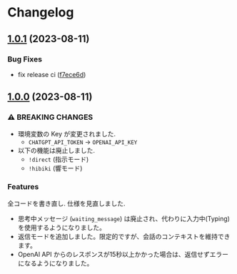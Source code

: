 # Changelog

## [1.0.1](https://github.com/approvers/ichiyoAI/compare/v1.0.0...v1.0.1) (2023-08-11)


### Bug Fixes

* fix release ci ([f7ece6d](https://github.com/approvers/ichiyoAI/commit/f7ece6db5bd45fea8f6e6bf6f9a90cc522066ab4))

## [1.0.0](https://github.com/approvers/ichiyoAI/compare/v0.5.2...v1.0.0) (2023-08-11)


### ⚠ BREAKING CHANGES

- 環境変数の Key が変更されました.
  - `CHATGPT_API_TOKEN` → `OPENAI_API_KEY`
- 以下の機能は廃止しました.
  - `!direct` (指示モード)
  - `!hibiki` (響モード)

### Features

全コードを書き直し. 仕様を見直しました.

- 思考中メッセージ (`waiting_message`) は廃止され、代わりに入力中(Typing)を使用するようになりました。
- 返信モードを追加しました。限定的ですが、会話のコンテキストを維持できます。
- OpenAI API からのレスポンスが15秒以上かかった場合は、返信せずエラーになるようになりました。
